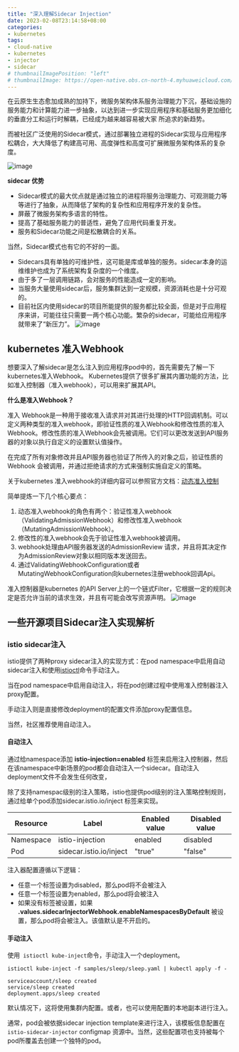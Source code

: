 ```yaml
---
title: "深入理解Sidecar Injection"
date: 2023-02-08T23:14:58+08:00
categories:
- kubernetes
tags:
- cloud-native
- kubernetes
- injector
- sidecar
# thumbnailImagePosition: "left"
# thumbnailImage: https://open-native.obs.cn-north-4.myhuaweicloud.com/1_0Ah8nTMQ51U-hU_mrXOP1Q.webp
---
```


在云原生生态愈加成熟的加持下，微服务架构体系服务治理能力下沉，基础设施的服务能力和计算能力进一步抽象，以达到进一步实现应用程序和基础服务更加细化的垂直分工和运行时解耦，已经成为越来越容易被大家 所追求的新趋势。

而被社区广泛使用的Sidecar模式，通过部署独立进程的Sidecar实现与应用程序松耦合，大大降低了构建高可用、高度弹性和高度可扩展微服务架构体系的复杂度。
 <!--more-->

![image](https://open-native.obs.cn-north-4.myhuaweicloud.com/sidecar-pattern.jpg)

**sidecar 优势**
- Sidecar模式的最大优点就是通过独立的进程将服务治理能力、可观测能力等等进行了抽象，从而降低了架构的复杂性和应用程序开发的复杂性。
- 屏蔽了微服务架构多语言的特性。
- 提高了基础服务能力的普适性，避免了应用代码重复开发。
- 服务和Sidecar功能之间是松散耦合的关系。

当然，Sidecar模式也有它的不好的一面。
- Sidecars具有单独的可维护性，这可能是库或单独的服务。sidecar本身的运维维护也成为了系统架构复杂度的一个维度。
- 由于多了一层调用链路，会对服务的性能造成一定的影响。
- 当服务大量使用sidecar后，服务集群达到一定规模，资源消耗也是十分可观的。
- 目前社区内使用sidecar的项目所能提供的服务都比较全面，但是对于应用程序来讲，可能往往只需要一两个核心功能。繁杂的sidecar，可能给应用程序就带来了“新压力”。
![image](https://open-native.obs.cn-north-4.myhuaweicloud.com/sidecat-d-2.png)

## kubernetes 准入Webhook
想要深入了解sidecar是怎么注入到应用程序pod中的，首先需要先了解一下kubernetes准入Webhook。
Kubernetes提供了很多扩展其内置功能的方法，比如准入控制器（准入webhook），可以用来扩展其API。

**什么是准入Webhook？**

准入 Webhook是一种用于接收准入请求并对其进行处理的HTTP回调机制。可以定义两种类型的准入webhook，即验证性质的准入Webhook和修改性质的准入Webhook。修改性质的准入Webhook会先被调用。它们可以更改发送到API服务器的对象以执行自定义的设置默认值操作。

在完成了所有对象修改并且API服务器也验证了所传入的对象之后，验证性质的Webhook 会被调用，并通过拒绝请求的方式来强制实施自定义的策略。

关于kubernetes 准入webhook的详细内容可以参照官方文档：[动态准入控制](https://kubernetes.io/zh-cn/docs/reference/access-authn-authz/extensible-admission-controllers/#what-are-admission-webhooks)

简单提炼一下几个核心要点：
1. 动态准入webhook的角色有两个：验证性准入webhook（ValidatingAdmissionWebhook）和修改性准入webhook（MutatingAdmissionWebhook）。
2. 修改性的准入webhook会先于验证性准入webhook被调用。
3. webhook处理由API服务器发送的AdmissionReview 请求，并且将其决定作为AdmissionReview对象以相同版本发送回去。
4. 通过ValidatingWebhookConfiguration或者MutatingWebhookConfiguration向kubernetes注册webhook回调Api。

准入控制器是kubernetes 的API Server上的一个链式Filter，它根据一定的规则决定是否允许当前的请求生效，并且有可能会改写资源声明。
![image](https://open-native.obs.cn-north-4.myhuaweicloud.com/73737ad312df1ba213568040bbfa6a0da10cf3.jpeg)


## 一些开源项目Sidecar注入实现解析

### istio sidecar注入
istio提供了两种proxy sidecar注入的实现方式：在pod namespace中启用自动sidecar注入和使用[istioctl](https://istio.io/latest/docs/reference/commands/istioctl/)命令手动注入。

当在pod namespace中启用自动注入，将在pod创建过程中使用准入控制器注入proxy配置。

手动注入则是直接修改deployment的配置文件添加proxy配置信息。

当然，社区推荐使用自动注入。

#### 自动注入
通过给namespace添加 **istio-injection=enabled** 标签来启用注入控制器，然后在该namespace中新场景的pod都会自动注入一个sidecar。自动注入deployment文件不会发生任何改变，

除了支持namespac级别的注入策略，istio也提供pod级别的注入策略控制规则，通过给单个pod添加sidecar.istio.io/inject 标签来实现。

Resource | Label | Enabled value | Disabled value
---|--- | --- | ---
Namespace | istio-injection | enabled | disabled
Pod | sidecar.istio.io/inject | "true" | "false"

注入器配置遵循以下逻辑：
- 任意一个标签设置为disabled，那么pod将不会被注入
- 任意一个标签设置为enabled，那么pod将会被注入
- 如果没有标签被设置，如果 **.values.sidecarInjectorWebhook.enableNamespacesByDefault** 被设置，那么pod将会被注入。该值默认是不开启的。

#### 手动注入
使用``` istioctl kube-inject```命令，手动注入一个deployment。

```
istioctl kube-inject -f samples/sleep/sleep.yaml | kubectl apply -f -

serviceaccount/sleep created
service/sleep created
deployment.apps/sleep created
```
默认情况下，这将使用集群内配置。或者，也可以使用配置的本地副本进行注入。

通常，pod会被依据sidecar injection template来进行注入，该模板信息配置在 ```istio-sidecar-injector``` configmap 资源中。当然，这些配置项也支持被每个pod所覆盖去创建一个独特的pod。